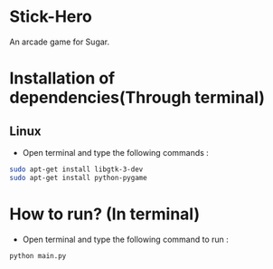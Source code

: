 # Stick-Hero
An arcade game for Sugar.

# Installation of dependencies(Through terminal)

## Linux
* Open terminal and type the following commands :
```bash
sudo apt-get install libgtk-3-dev
sudo apt-get install python-pygame
```

# How to run? (In terminal)
* Open terminal and type the following command to run :
```bash
python main.py
```
